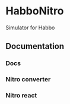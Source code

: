 # HabboNitro

Simulator for Habbo

## Documentation

### Docs

### Nitro converter

### Nitro react
